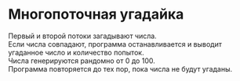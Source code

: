 # Многопоточная угадайка
Первый и второй потоки загадывают числа.  
Если числа совпадают, программа останавливается и выводит угаданное число и количество попыток.  
Числа генерируются рандомно от 0 до 100.  
Программа повторяется до тех пор, пока числа не будут угаданы.
